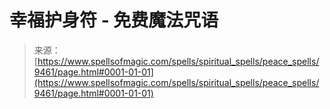 <!--yml

category: 未分类

date: 2024-06-12 18:45:45

-->

# 幸福护身符 - 免费魔法咒语

> 来源：[https://www.spellsofmagic.com/spells/spiritual_spells/peace_spells/9461/page.html#0001-01-01](https://www.spellsofmagic.com/spells/spiritual_spells/peace_spells/9461/page.html#0001-01-01)
